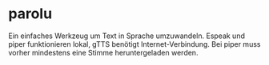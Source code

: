# parolu

Ein einfaches Werkzeug um Text in Sprache umzuwandeln. 
Espeak und piper funktionieren lokal, gTTS benötigt Internet-Verbindung.
Bei piper muss vorher mindestens eine Stimme heruntergeladen werden.
